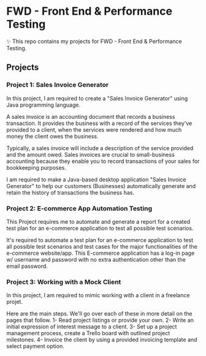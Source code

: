 # FWD - Front End & Performance Testing

✨ This repo contains my projects for FWD - Front End & Performance Testing. 

## Projects
### Project 1: Sales Invoice Generator
In this project, I am required to create a "Sales Invoice Generator" using Java programming language.

A sales invoice is an accounting document that records a business transaction. It provides the business with a record of the services they’ve provided to a client, when the services were rendered and how much money the client owes the business.

Typically, a sales invoice will include a description of the service provided and the amount owed. Sales invoices are crucial to small-business accounting because they enable you to record transactions of your sales for bookkeeping purposes.

I am required to make a Java-based desktop application "Sales Invoice Generator" to help our customers (Businesses) automatically generate and retain the history of transactions the business has.

### Project 2: E-commerce App Automation Testing
This Project requires me to automate and generate a report for a created test plan for an e-commerce application to test all possible test scenarios.

It's required to automate a test plan for an e-commerce application to test all possible test scenarios and test cases for the major functionalities of the e-commerce website/app. This E-commerce application has a log-in page w/ username and password with no extra authentication other than the email password.

### Project 3: Working with a Mock Client
In this project, I am required to mimic working with a client in a freelance projet.

Here are the main steps. We'll go over each of these in more detail on the pages that follow.
1- Read project listings or provide your own.
2- Write an initial expression of interest message to a client.
3- Set up a project management process, create a Trello board with outlined project milestones.
4- Invoice the client by using a provided invoicing template and select payment option.
